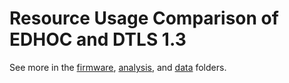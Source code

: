 # Resource Usage Comparison of EDHOC and DTLS 1.3

See more in the [firmware](firmware), [analysis](analysis), and [data](data) folders.
